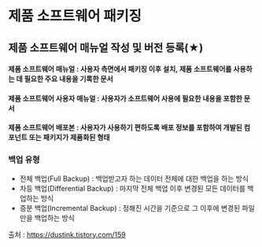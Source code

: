 # 제품 소프트웨어 패키징
## 제품 소프트웨어 매뉴얼 작성 및 버전 등록(★)
#### 제품 소프트웨어 매뉴얼 : 사용자 측면에서 패키징 이후 설치, 제품 소프트웨어를 사용하는 데 필요한 주요 내용을 기록한 문서
#### 제품 소프트웨어 사용자 매뉴얼 : 사용자가 소프트웨어 사용에 필요한 내용을 포함한 문서
#### 제폼 소프트웨어 배포본 : 사용자가 사용하기 편하도록 배포 정보를 포함하여 개발된 컴포넌트 또는 패키지가 제품화된 형태
### 백업 유형
- 전체 백업(Full Backup) : 백업받고자 하는 데이터 전체에 대한 백업을 하는 방식
- 차등 백업(Differential Backup) : 마지막 전체 백업 이후 변경된 모든 데이터를 백업하는 방식
- 증분 백업(Incremental Backup) : 정해진 시간을 기준으로 그 이후에 변경된 파일만을 백업하는 방식

출처 : https://dustink.tistory.com/159
